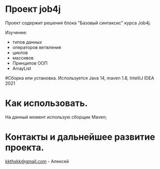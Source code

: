 # Проект job4j
Проект содержит решения блока "Базовый синтаксис" курса Job4j.

Изучение: 
* типов данных
* операторов ветвления
* циклов
* массивов
* Принципов ООП
* ArrayList

#Сборка или установка.
Используется Java 14, maven 1.8, IntelliJ IDEA 2021

# Как использовать.
На данный момент использую сборщик Maven;

# Контакты и дальнейшее развитие проекта.
kkthxkk@gmail.com  - Алексей


